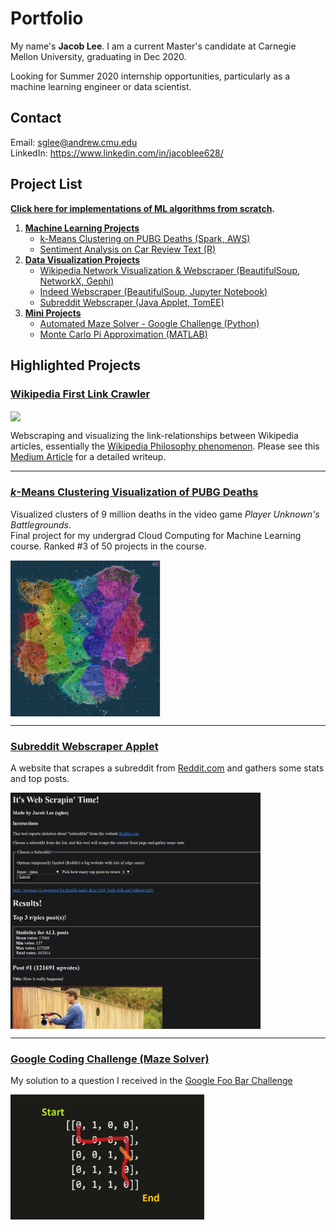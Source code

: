 # Portfolio

My name's **Jacob Lee**. I am a current Master's candidate at Carnegie Mellon University, graduating in Dec 2020.

Looking for Summer 2020 internship opportunities, particularly as a machine learning engineer or data scientist.

## Contact
Email: sglee@andrew.cmu.edu  
LinkedIn: https://www.linkedin.com/in/jacoblee628/

## Project List

<b>[Click here for implementations of ML algorithms from scratch](machine_learning/implementations).</b>

1. **[Machine Learning Projects](machine_learning)**
   * [k-Means Clustering on PUBG Deaths (Spark, AWS)](machine_learning/kmeans_pubg)
   * [Sentiment Analysis on Car Review Text (R)](machine_learning/r_sentiment_analysis)
2. **[Data Visualization Projects](data_visualization)**
   * [Wikipedia Network Visualization & Webscraper (BeautifulSoup, NetworkX, Gephi)](data_visualization/wikipedia_crawler)
   * [Indeed Webscraper (BeautifulSoup, Jupyter Notebook)](data_visualization/indeed_webscraper)
   * [Subreddit Webscraper (Java Applet, TomEE)](data_visualization/webscraping_applet)
3. **[Mini Projects](mini_projects)**
   * [Automated Maze Solver - Google Challenge (Python)](mini_projects/google_challenge)
   * [Monte Carlo Pi Approximation (MATLAB)](mini_projects/monte_carlo_pi_approximation)

## Highlighted Projects

### [Wikipedia First Link Crawler](data_visualization/wikipedia_crawler)
<img src="https://miro.medium.com/max/1024/1*CQLyujxlazvtekDXEPqyBA.png" align="center" height="300">  

Webscraping and visualizing the link-relationships between Wikipedia articles, essentially the [Wikipedia Philosophy phenomenon](https://en.wikipedia.org/wiki/Wikipedia:Getting_to_Philosophy).
Please see this [Medium Article](https://medium.com/@jacoblee628/all-roads-lead-to-philosophy-on-wikipedia-35d647b232b2) for a detailed writeup. 

-------

### [*k*-Means Clustering Visualization of PUBG Deaths](machine_learning/kmeans_pubg)
Visualized clusters of 9 million deaths in the video game *Player Unknown's Battlegrounds*.  
Final project for my undergrad Cloud Computing for Machine Learning course. Ranked #3 of 50 projects in the course.

<img src="machine_learning/kmeans_pubg/k_30_visualization.png" align="center" height="250">

-------

### [Subreddit Webscraper Applet](data_visualization/webscraping_applet)
A website that scrapes a subreddit from [Reddit.com](https://reddit.com) and gathers some stats and top posts.

<img src="data_visualization/webscraping_applet/applet_preview_1.png" align="center" width="400">

-------

### [Google Coding Challenge (Maze Solver)](mini_projects/google_challenge)
My solution to a question I received in the [Google Foo Bar Challenge](https://www.geeksforgeeks.org/google-foo-bar-challenge/)

<img src="mini_projects/google_challenge/maze_example.png" align="center" height="200">
